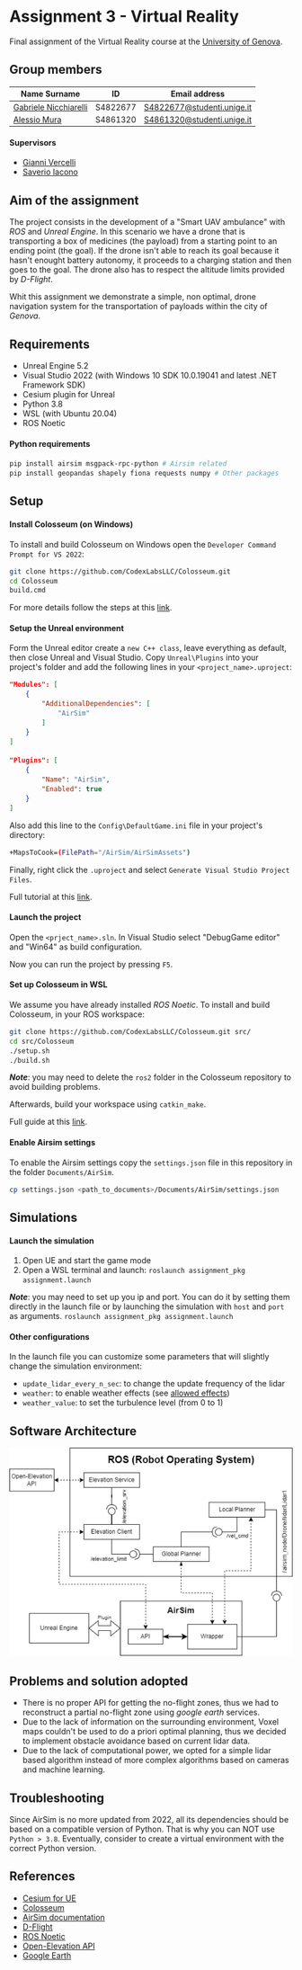 # Assignment 3 - Virtual Reality

Final assignment of the Virtual Reality course at the [University of Genova](https://unige.it/).

## Group members

| Name Surname | ID | Email address |
| ------------ | -- | ------------- |
| [Gabriele Nicchiarelli](https://github.com/gabri00) | S4822677 | S4822677@studenti.unige.it |
| [Alessio Mura](https://github.com/alemuraa)      | S4861320 | S4861320@studenti.unige.it |

#### Supervisors

- [Gianni Vercelli](https://rubrica.unige.it/personale/VUZCWVtr)
- [Saverio Iacono](https://rubrica.unige.it/personale/U0tGXV1h)

## Aim of the assignment

The project consists in the development of a "Smart UAV ambulance" with *ROS* and *Unreal Engine*. In this scenario we have a drone that is transporting a box of medicines (the payload) from a starting point to an ending point (the goal). If the drone isn't able to reach its goal because it hasn't enought battery autonomy, it proceeds to a charging station and then goes to the goal. The drone also has to respect the altitude limits provided by *D-Flight*.

Whit this assignment we demonstrate a simple, non optimal, drone navigation system for the transportation of payloads within the city of *Genova*.

## Requirements

- Unreal Engine 5.2
- Visual Studio 2022 (with Windows 10 SDK 10.0.19041 and latest .NET Framework SDK)
- Cesium plugin for Unreal
- Python 3.8
- WSL (with Ubuntu 20.04)
- ROS Noetic

#### Python requirements

```bash
pip install airsim msgpack-rpc-python # Airsim related
pip install geopandas shapely fiona requests numpy # Other packages
```

## Setup

#### Install Colosseum (on Windows)

To install and build Colosseum on Windows open the `Developer Command Prompt for VS 2022`:

```bash
git clone https://github.com/CodexLabsLLC/Colosseum.git
cd Colosseum
build.cmd
```

For more details follow the steps at this [link](https://microsoft.github.io/AirSim/build_windows/).

#### Setup the Unreal environment

Form the Unreal editor create a `new C++ class`, leave everything as default, then close Unreal and Visual Studio.
Copy `Unreal\Plugins` into your project's folder and add the following lines in your `<project_name>.uproject`:

```json
"Modules": [
    {
        "AdditionalDependencies": [
            "AirSim"
        ]
    }
]

"Plugins": [
    {
        "Name": "AirSim",
        "Enabled": true
    }
]
```

Also add this line to the `Config\DefaultGame.ini` file in your project's directory:

```bash
+MapsToCook=(FilePath="/AirSim/AirSimAssets")
```

Finally, right click the `.uproject` and select `Generate Visual Studio Project Files`.

Full tutorial at this [link](https://microsoft.github.io/AirSim/unreal_custenv/).

#### Launch the project

Open the `<prject_name>.sln`. In Visual Studio select "DebugGame editor" and "Win64" as build configuration.

Now you can run the project by pressing `F5`.

#### Set up Colosseum in WSL

We assume you have already installed *ROS Noetic*.
To install and build Colosseum, in your ROS workspace:

```bash
git clone https://github.com/CodexLabsLLC/Colosseum.git src/
cd src/Colosseum
./setup.sh
./build.sh
```

***Note***: you may need to delete the `ros2` folder in the Colosseum repository to avoid building problems.

Afterwards, build your workspace using `catkin_make`.

Full guide at this [link](https://microsoft.github.io/AirSim/airsim_ros_pkgs/).

#### Enable Airsim settings

To enable the Airsim settings copy the `settings.json` file in this repository in the folder `Documents/AirSim`.

```bash
cp settings.json <path_to_documents>/Documents/AirSim/settings.json
```

## Simulations

#### Launch the simulation

1. Open UE and start the game mode
2. Open a WSL terminal and launch: `roslaunch assignment_pkg assignment.launch`

***Note***: you may need to set up you ip and port. You can do it by setting them directly in the launch file or by launching the simulation with `host` and `port` as arguments. `roslaunch assignment_pkg assignment.launch`

#### Other configurations

In the launch file you can customize some parameters that will slightly change the simulation environment:
- `update_lidar_every_n_sec`: to change the update frequency of the lidar
- `weather`: to enable weather effects (see [allowed effects](https://microsoft.github.io/AirSim/apis/#weather-apis))
- `weather_value`: to set the turbulence level (from 0 to 1)

## Software Architecture
![ROS Architecture](UML_VR.drawio.png)


## Problems and solution adopted

- There is no proper API for getting the no-flight zones, thus we had to reconstruct a partial no-flight zone using *google earth* services.
- Due to the lack of information on the surrounding environment, Voxel maps couldn't be used to do a priori optimal planning, thus we decided to implement obstacle avoidance based on current lidar data.
- Due to the lack of computational power, we opted for a simple lidar based algorithm instead of more complex algorithms based on cameras and machine learning.

## Troubleshooting

Since AirSim is no more updated from 2022, all its dependencies should be based on a compatible version of Python. That is why you can NOT use `Python > 3.8`.
Eventually, consider to create a virtual environment with the correct Python version.

## References

- [Cesium for UE](https://cesium.com/learn/unreal/)
- [Colosseum](https://github.com/CodexLabsLLC/Colosseum)
- [AirSim documentation](https://microsoft.github.io/AirSim/)
- [D-Flight](https://www.d-flight.it/new_portal/)
- [ROS Noetic](https://wiki.ros.org/noetic)
- [Open-Elevation API](https://github.com/Jorl17/open-elevation/blob/master/docs/api.md)
- [Google Earth](https://www.google.com/intl/it/earth/about/)
